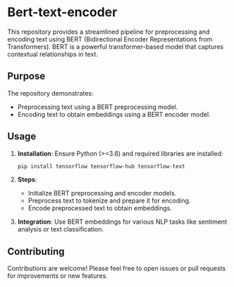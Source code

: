 # Bert-text-encoder

This repository provides a streamlined pipeline for preprocessing and encoding text using BERT (Bidirectional Encoder Representations from Transformers). BERT is a powerful transformer-based model that captures contextual relationships in text.

## Purpose

The repository demonstrates:
- Preprocessing text using a BERT preprocessing model.
- Encoding text to obtain embeddings using a BERT encoder model.

## Usage

1. **Installation**: Ensure Python (>=3.6) and required libraries are installed:

   ```bash
   pip install tensorflow tensorflow-hub tensorflow-text
   ```

2. **Steps**:
   - Initialize BERT preprocessing and encoder models.
   - Preprocess text to tokenize and prepare it for encoding.
   - Encode preprocessed text to obtain embeddings.

3. **Integration**: Use BERT embeddings for various NLP tasks like sentiment analysis or text classification.

## Contributing

Contributions are welcome! Please feel free to open issues or pull requests for improvements or new features.

